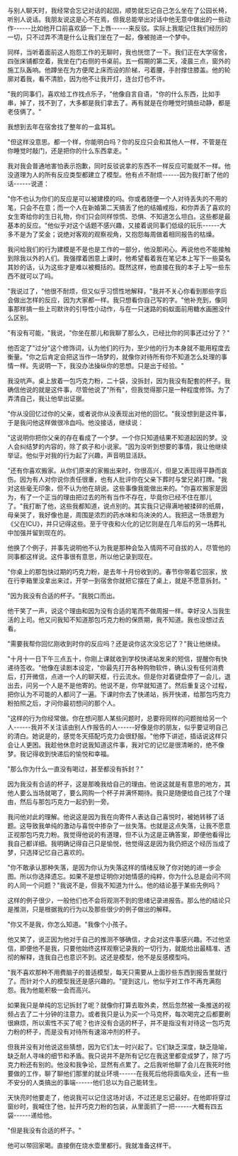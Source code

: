 与别人聊天时，我经常会忘记对话的起因，顺势就忘记自己怎么坐在了公园长椅，听别人说话。我朋友说这是心不在焉，但我总能举出对话中他无意中做出的一些动作------比如他开口前喜欢舔一下上唇------来反驳。实际上我能记住我们经历的一切，只不过弄不清是什么让我们坐在了一起，像被抛进一个梦中。

同样，当听着面前这人抱怨工作的无聊时，我也恍惚了一下。我们正在大学宿舍，四张床铺都空着，我坐在门右侧的书桌前。五一假期的第二天，凌晨三点，窗外的施工队轰响。他蹲坐在为方便爬上床而设的阶梯，弓着腰，手肘撑住膝盖。他的轮廓对着我，看不清脸，因为他不让我开灯，连台灯也不许。

"我的同事们，喜欢给工作找点乐子，"他像自言自语，"你的什么东西，比如手串，掉了，找不到了，大多都是我们拿去了。再有就是在你睡觉时搞些动静，都是老伎俩了。"

我想到去年在宿舍找了整年的一盒耳机。

"但这样没意思。都一个样，你能明白吗？你的反应只会和其他人一样，不管是在你睡觉时敲门，还是把你的什么东西拿走。"

我对我会普通地害怕表示抱歉，同时反驳说拿的东西不一样反应可能就不一样。他没道理为人的所有反应类型都建立了模型。他有点不耐烦------因为我打断了他的话------说道：

"你不也认为你们的反应是可以被建模的吗。你或者随便一个人对待丢失的不用的笔，只会不在意；而一个人在新婚第二天搞丢了他的结婚戒指，和你弄丢了喜欢的女生寄给你的生日礼物，你们只会同样惊慌、恐惧、不知道怎么坦白。这些都是最基本的反应。"他似乎对这个话题不感兴趣，又接着说同事们低级的玩乐------大多不是为了奖金；说绝对客观的观察视角，又抱怨每周做着相同报告的枯燥。

我问给我们的行为建模是不是也是工作的一部分，他没那闲心。再说他也不能接触到除我以外的人们。我强撑着困意上课时，他希望看着我在笔记本上写下一些莫名其妙的话，认为这些才是难以被概括的。既然这样，他直接在我的本子上写一些东西不就可以了吗。

"我说过了，"他很不耐烦，但又似乎习惯性地解释，"我并不关心你看到那些字后会做出怎样的反应，因为大家都一样。我只想看你自己写的字。"他补充到，像同事那样搞一些上司默许的引导性小动作，与在一只迷路的蚂蚁面前用糖水画圈没什么区别。

"有没有可能，"我说，"你坐在那儿和我聊了那么久，已经比你的同事还过分了？"

他否定了"过分"这个修饰词，认为他们的行为，至少他的行为本身就不能用程度去衡量。"你之后肯定会把这当作一场梦的，就像你对待所有你不知道怎么处理的事情一样。先说明一下，我没办法操纵你的思想。只是出于经验。"

我没吭声。桌上放着一包巧克力粉，二十袋，没拆封，因为我没有配套的杯子。我确信他说的就是这件事，尽管他说了"所有"，但我觉得那只是一种程度修饰。为了弄清自己，我让他举出证据。

"你从没回忆过你的父亲，或者说你从没表现出对他的回忆。"我没想到是这件事，于是我问他这样做很冷血吗。他没接话，继续说：

"这说明你把你父亲的存在看成了一个梦。一个你只知道结果不知道起因的梦。没人会纠结梦的内容的，除了疯子和小说家。"因为没听到想要的事情，我让他继续举证。他似乎对我的行为起了兴趣，声音明显活跃。

"还有你喜欢搬家。从你们原来的家搬出来时，你很高兴，但是又表现得平静而哀伤。因为有人对你说你责任很重，也有人批评你在父亲下葬时与堂兄弟打牌。"我对这些毫无印象，但不认为他在胡说。这些事像我能做出来的。"你喜欢搬家是因为，有了一个正当的理由把过去的所有当作不存在，毕竟你已经不住在那儿了。"我打断了他，这些我都知道，说点别的。其实我只记得满地被揉碎的纸屑，母亲哭了，我好像也是，周围是浓烈的药水味和乌泱泱的人。我把这一场景题为《父在ICU》，并只记得这些。至于守夜和火化的记忆则是在几年后的另一场葬礼中加强并留到现在的。

他换了个例子，并事先说明他不认为我是那种会坠入情网不可自拔的人，尽管他的同事都这样说。这件事很有意思，所以他记录到现在。

"你桌上的那包快过期的巧克力粉，是去年十月份收到的。春节你带着它回家，放在行李箱里没拿出来过，开学一到宿舍你就把它摆在了桌上，就是不愿意拆封。"

"因为我没有合适的杯子。"我脱口而出。

他干笑了一声，说这个理由和因为没有合适的笔而不做周报一样。幸好没人当我生活的上司。他又问我知不知道那包巧克力粉的保质期，我不知道。我也没想过去看。

"需要我帮你回忆刚收到时你的反应吗？还是说你这次没忘记了？"我让他继续。

"十月十一日下午三点五十，你刚上课就收到学校快递站发来的短信，提醒你有快递待签收。"他像在读剧本设定，"你最先打开各种购物软件，确认没有任何消费后，打开微信，点进一个人的聊天框，行云流水。但是你对着键盘停了一会儿，退出去，问另一个人是不是他寄的。他说不是，你早就知道了。然后重复这个过程，把你认为不可能的人都问了一遍。下课时你去了快递站，拆开快递，给那包巧克力粉拍照之后，才问你最初想问的那个人。

"这样的行为你经常做。你在想问那人某些问题时，总要将同样的问题抛给另一个人------我并不关注该由别人作报告的人------好像是你的朋友，似乎要证明自己的清白。她说是的，感觉冬天搭配巧克力会很舒服。"他停下讲述，插话说这样只会让人更困。我趁他休息时说我知道这件事，我对它的记忆是很清晰的，绝不像梦。我记得收到快递后的愉悦和幸福。

"那么你为什么一直没有喝过，甚至都没有拆封？"

因为我没有合适的杯子，这是那晚我给自己的理由。他说这就是有意思的地方，其他人要么当场就喝了，要么网购一个杯子并满怀期待。我只是随便给自己找了个理由，然后与那包巧克力一起扔到一旁。

我问他对此的理解。他说这是因为我在向寄件人表达自己喜悦时，被她转移了话题。这导致我单纯的激动与喜悦中掺杂了一丝失落。也就是这点失落，让我不愿意正视那包巧克力粉。我觉得他说的有道理，但不认为这是正确答案，即便他看得比我自己都详细。我明确记得自己只是愉悦，他觉得这是因为我仍把这个经历当成了梦，只选择记忆自己喜欢的。

"你不敢承认那种失落，是因为你认为失落这样的情绪反映了你对她的进一步企图。所以你选择遗忘。如果不是想证明你对她情感的纯粹，你为什么总是会问不同的人同一个问题？"我说不是，但我不知道为什么。他的结论基于某些先例吗？

这样的例子很少，一般他们也不会将观测不到的思绪记录进报告。那么他的结论只是推测，只是根据我的行为以及那些很少的例子做出的解释。

"你又不是我，你怎么知道。"我像个小孩子。

他又笑了，说正因为他对于自己的推测不够确信，才会对这件事感兴趣。不过他坚信，即便他不是我，只要他始终这样观察记录我的一切行为，就能给出最精准、透彻的解释，连我自己也意识不到。这还是模型，他不是反感模型吗。

"我不喜欢那种不用费脑子的普适模型，每天只需要从上面抄些东西到报告里就行了。而针对个人的模型我还是感兴趣的。"提到这儿，他似乎对工作不再充满抱怨。我为他能积极一会而高兴。

如果我只是单纯的忘记拆封了呢？就像你打算去取外卖，然后忽然被一条推送的视频占去了二十分钟的注意力。或者我只是认为买一个马克杯，每次喝完之后都要刷很麻烦，所以索性不买了呢？也许没有合适的杯子，并不是指没有对待这一包巧克力粉的杯子，而是没有对待所有速溶冲剂的杯子。

但我并没有对他说这些猜想，因为它们太一时兴起了。它们缺乏深度，缺乏隐喻，缺乏耐人寻味的细节和矛盾。我只说并不是所有记忆在我这里都变成梦了，除了巧克力粉还有别的。他没和我争论，显然有点累了。之后我听他聊了会儿在我死时他要做的工作，聊了聊他们那里的就业环境------在我死后他将面临失业，还有一些不安分的人类搞出的事端------他们总以为自己能转生。

天快亮时他要走了，他说我可以记住这场对话，不过还是忘记最好。在他即将穿过窗纱时，我喊住了他，扯开巧克力粉的包装，从里面抓了一把------大概有四五袋------递给他。

"但是我没有合适的杯子。"

他可以带回家喝。直接倒在烧水壶里都行。我就准备这样干。
